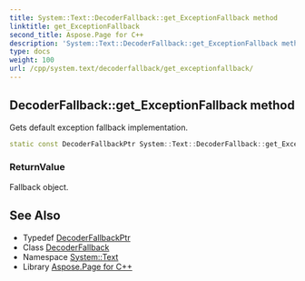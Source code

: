 ```yaml
---
title: System::Text::DecoderFallback::get_ExceptionFallback method
linktitle: get_ExceptionFallback
second_title: Aspose.Page for C++
description: 'System::Text::DecoderFallback::get_ExceptionFallback method. Gets default exception fallback implementation in C++.'
type: docs
weight: 100
url: /cpp/system.text/decoderfallback/get_exceptionfallback/
---
```

## DecoderFallback::get_ExceptionFallback method


Gets default exception fallback implementation.

```cpp
static const DecoderFallbackPtr System::Text::DecoderFallback::get_ExceptionFallback()
```


### ReturnValue

Fallback object.

## See Also

* Typedef [DecoderFallbackPtr](../../../system/decoderfallbackptr/)
* Class [DecoderFallback](../)
* Namespace [System::Text](../../)
* Library [Aspose.Page for C++](../../../)
